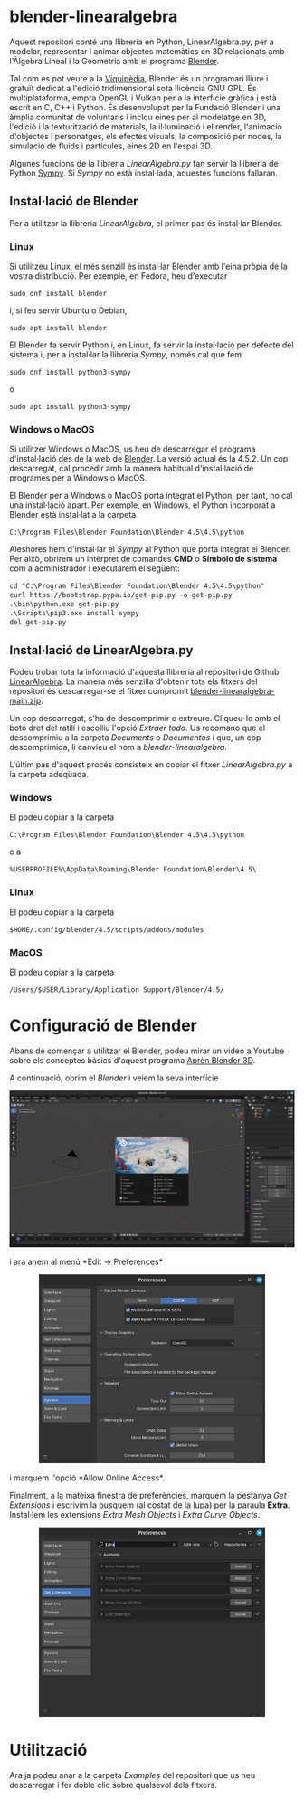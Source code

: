 # blender-linearalgebra

Aquest repositori conté una llibreria en Python, LinearAlgebra.py, per a 
modelar, representar i animar objectes matemàtics en 3D relacionats amb 
l'Àlgebra Lineal i la Geometria amb el programa [Blender](https://www.blender.org/).

Tal com es pot veure a la [Viquipèdia](https://ca.wikipedia.org/wiki/Blender), Blender és un programari lliure i gratuït dedicat a l'edició tridimensional sota llicència GNU GPL.
És multiplataforma, empra OpenGL i Vulkan per a la interfície gràfica i està escrit en C, C++ i Python.
És desenvolupat per la Fundació Blender i una àmplia comunitat de voluntaris i inclou eines per al modelatge en 3D, 
l'edició i la texturització de materials, la il·luminació i el render, l'animació d'objectes i personatges, 
els efectes visuals, la composició per nodes, la simulació de fluids i partícules, eines 2D en l'espai 3D.

Algunes funcions de la llibreria *LinearAlgebra.py* fan servir la llibreria de Python [Sympy](https://docs.sympy.org/latest/index.html).
Si *Sympy* no està instal·lada, aquestes funcions fallaran. 

## Instal·lació de Blender

Per a utilitzar la llibreria *LinearAlgebra*, el primer pas és instal·lar Blender. 

### Linux

Si utilitzeu Linux, el més senzill és instal·lar Blender amb l'eina pròpia de la vostra distribució. Per exemple,
en Fedora, heu d'executar 
```
sudo dnf install blender
```
i, si feu servir Ubuntu o Debian,
```
sudo apt install blender
```

El Blender fa servir Python i, en Linux, fa servir la instal·lació per defecte del sistema i, per a instal·lar
la llibreria *Sympy*, només cal que fem
```
sudo dnf install python3-sympy
```
o
```
sudo apt install python3-sympy
```

### Windows o MacOS

Si utilitzer Windows o MacOS, us heu de descarregar el programa d'instal·lació des de la web de 
[Blender](https://www.blender.org/download/). La versió actual és la 4.5.2. Un cop descarregat, cal
procedir amb la manera habitual d'instal·lació de programes per a Windows o MacOS.

El Blender per a Windows o MacOS porta integrat el Python, per tant, no cal una instal·lació apart. 
Per exemple, en Windows, el Python incorporat a Blender està instal·lat a la carpeta
```
C:\Program Files\Blender Foundation\Blender 4.5\4.5\python
```

Aleshores hem d'instal·lar el *Sympy* al Python que porta integrat el Blender. Per això, obrirem un intèrpret 
de comandes **CMD** o **Símbolo de sistema** com a administrador i executarem el següent:
```
cd "C:\Program Files\Blender Foundation\Blender 4.5\4.5\python"
curl https://bootstrap.pypa.io/get-pip.py -o get-pip.py 
.\bin\python.exe get-pip.py 
.\Scripts\pip3.exe install sympy
del get-pip.py 
```

## Instal·lació de LinearAlgebra.py

Podeu trobar tota la informació d'aquesta llibreria al repositori de Github 
[LinearAlgebra](https://github.com/rafelamer/blender-linearalgebra). La manera més senzilla d'obtenir tots
els fitxers del repositori és descarregar-se el fitxer compromit 
[blender-linearalgebra-main.zip](https://github.com/rafelamer/blender-linearalgebra/archive/refs/heads/main.zip).

Un cop descarregat, s'ha de descomprimir o extreure. Cliqueu-lo amb el botó dret del ratilí i escolliu
l'opció *Extraer todo*. Us recomano que el descomprimiu a la carpeta *Documents* o *Documentos* i que, un cop 
descomprimida, li canvieu el nom a *blender-linearalgebra*.

L'últim pas d'aquest procés consisteix en copiar el fitxer *LinearAlgebra.py* a la carpeta adeqüada. 

### Windows

El podeu copiar a la carpeta
```
C:\Program Files\Blender Foundation\Blender 4.5\4.5\python
```
o a 
```
%USERPROFILE%\AppData\Roaming\Blender Foundation\Blender\4.5\
```

### Linux

El podeu copiar a la carpeta
```
$HOME/.config/blender/4.5/scripts/addons/modules
```

### MacOS
El podeu copiar a la carpeta
```
/Users/$USER/Library/Application Support/Blender/4.5/
```

# Configuració de Blender

Abans de començar a utilitzar el Blender, podeu mirar un video a Youtube sobre els conceptes bàsics d'aquest programa
[Aprèn Blender 3D](https://www.youtube.com/watch?v=4Pb6IOiHINE).

A continuació, obrim el *Blender* i veiem la seva interfície
<p align="center">
<img src="/images/interficie-blender.jpg" width="800">
</p>
i ara anem al menú  *Edit -> Preferences*
<p align="center">
<img src="/images/preferencies-blender.jpg" width="400">
</p>
i marquem l'opció *Allow Online Access*.

Finalment, a la mateixa finestra de preferències, marquem la pestanya *Get Extensions* i escrivim
la busquem (al costat de la lupa) per la paraula **Extra**. Instal·lem les extensions *Extra Mesh Objects*
i *Extra Curve Objects*.
<p align="center">
<img src="/images/extensions-blender.jpg" width="400">
</p>

# Utilització

Ara ja podeu anar a la carpeta *Examples* del repositori que us heu descarregar i fer doble clic sobre
qualsevol dels fitxers.
